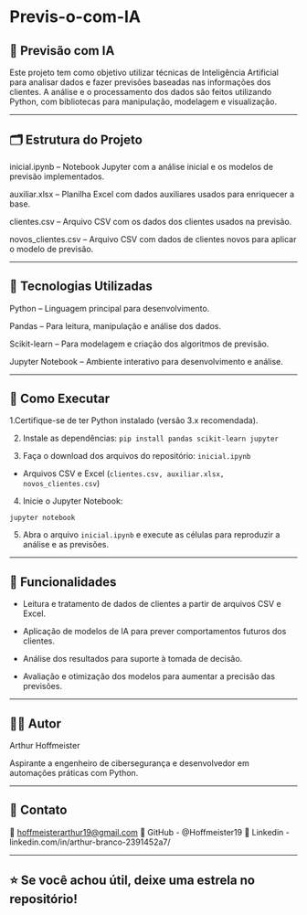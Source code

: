 # Previs-o-com-IA

## 🤖 Previsão com IA
Este projeto tem como objetivo utilizar técnicas de Inteligência Artificial para analisar dados e fazer previsões baseadas nas informações dos clientes. A análise e o processamento dos dados são feitos utilizando Python, com bibliotecas para manipulação, modelagem e visualização.

---

## 🗂️ Estrutura do Projeto
inicial.ipynb – Notebook Jupyter com a análise inicial e os modelos de previsão implementados.

auxiliar.xlsx – Planilha Excel com dados auxiliares usados para enriquecer a base.

clientes.csv – Arquivo CSV com os dados dos clientes usados na previsão.

novos_clientes.csv – Arquivo CSV com dados de clientes novos para aplicar o modelo de previsão.

---

## 🔧 Tecnologias Utilizadas
Python – Linguagem principal para desenvolvimento.

Pandas – Para leitura, manipulação e análise dos dados.

Scikit-learn – Para modelagem e criação dos algoritmos de previsão.

Jupyter Notebook – Ambiente interativo para desenvolvimento e análise.

---

## 🚀 Como Executar
1.Certifique-se de ter Python instalado (versão 3.x recomendada).

2. Instale as dependências:
`pip install pandas scikit-learn jupyter`

3. Faça o download dos arquivos do repositório:
`inicial.ipynb`

* Arquivos CSV e Excel (`clientes.csv, auxiliar.xlsx, novos_clientes.csv`)

4. Inicie o Jupyter Notebook:

`jupyter notebook`

5. Abra o arquivo `inicial.ipynb` e execute as células para reproduzir a análise e as previsões.

---

## 📌 Funcionalidades
* Leitura e tratamento de dados de clientes a partir de arquivos CSV e Excel.

* Aplicação de modelos de IA para prever comportamentos futuros dos clientes.

* Análise dos resultados para suporte à tomada de decisão.

* Avaliação e otimização dos modelos para aumentar a precisão das previsões.

---

## 👨‍💻 Autor
Arthur Hoffmeister

Aspirante a engenheiro de cibersegurança e desenvolvedor em automações práticas com Python.

---
## 📍 Contato
📧 hoffmeisterarthur19@gmail.com
🔗 GitHub - @Hoffmeister19
🍳 Linkedin - linkedin.com/in/arthur-branco-2391452a7/

---

## ⭐ Se você achou útil, deixe uma estrela no repositório!
